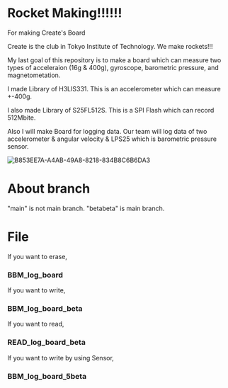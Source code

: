 # Rocket Making!!!!!!

For making Create's Board

Create is the club in Tokyo Institute of Technology.
We make rockets!!!

My last goal of this repository is to make a board which can measure two types of acceleraion (16g & 400g), gyroscope, barometric pressure, and magnetometation.

I made Library of H3LIS331.
This is an accelerometer which can measure +-400g.

I also made Library of S25FL512S.
This is a SPI Flash which can record 512Mbite.

Also I will make Board for logging data.
Our team will log data of two accelerometer & angular velocity & LPS25 which is barometric pressure sensor.

![B853EE7A-A4AB-49A8-8218-834B8C6B6DA3](https://user-images.githubusercontent.com/105796502/215277138-5963d417-8b38-47fa-b9c1-ecf58c96333b.jpeg)

# About branch

"main" is not main branch.
"betabeta" is main branch.

# File

If you want to erase,

### BBM_log_board

If you want to write,

### BBM_log_board_beta

If you want to read,

### READ_log_board_beta

If you want to write by using Sensor,

### BBM_log_board_5beta
